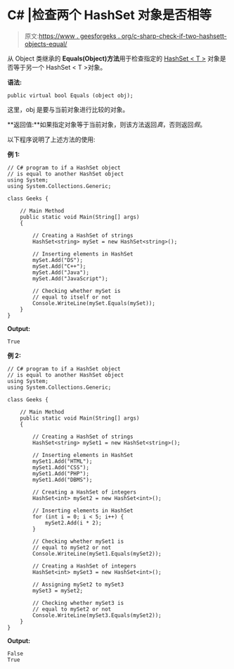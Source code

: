 # C# |检查两个 HashSet <t>对象是否相等</t>

> 原文:[https://www . geesforgeks . org/c-sharp-check-if-two-hashsett-objects-equal/](https://www.geeksforgeeks.org/c-sharp-check-if-two-hashsett-objects-are-equal/)

从 Object 类继承的 **Equals(Object)方法**用于检查指定的 [HashSet < T >](https://www.geeksforgeeks.org/c-sharp-hashset-class/) 对象是否等于另一个 HashSet < T >对象。

**语法:**

```
public virtual bool Equals (object obj);
```

这里，obj 是要与当前对象进行比较的对象。

**返回值:**如果指定对象等于当前对象，则该方法返回*真*，否则返回*假*。

以下程序说明了上述方法的使用:

**例 1:**

```
// C# program to if a HashSet object
// is equal to another HashSet object
using System;
using System.Collections.Generic;

class Geeks {

    // Main Method
    public static void Main(String[] args)
    {

        // Creating a HashSet of strings
        HashSet<string> mySet = new HashSet<string>();

        // Inserting elements in HashSet
        mySet.Add("DS");
        mySet.Add("C++");
        mySet.Add("Java");
        mySet.Add("JavaScript");

        // Checking whether mySet is
        // equal to itself or not
        Console.WriteLine(mySet.Equals(mySet));
    }
}
```

**Output:**

```
True

```

**例 2:**

```
// C# program to if a HashSet object
// is equal to another HashSet object
using System;
using System.Collections.Generic;

class Geeks {

    // Main Method
    public static void Main(String[] args)
    {

        // Creating a HashSet of strings
        HashSet<string> mySet1 = new HashSet<string>();

        // Inserting elements in HashSet
        mySet1.Add("HTML");
        mySet1.Add("CSS");
        mySet1.Add("PHP");
        mySet1.Add("DBMS");

        // Creating a HashSet of integers
        HashSet<int> mySet2 = new HashSet<int>();

        // Inserting elements in HashSet
        for (int i = 0; i < 5; i++) {
            mySet2.Add(i * 2);
        }

        // Checking whether mySet1 is
        // equal to mySet2 or not
        Console.WriteLine(mySet1.Equals(mySet2));

        // Creating a HashSet of integers
        HashSet<int> mySet3 = new HashSet<int>();

        // Assigning mySet2 to mySet3
        mySet3 = mySet2;

        // Checking whether mySet3 is
        // equal to mySet2 or not
        Console.WriteLine(mySet3.Equals(mySet2));
    }
}
```

**Output:**

```
False
True

```